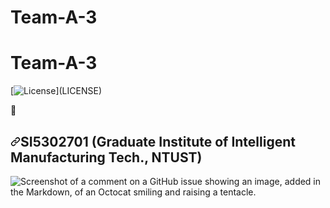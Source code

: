 # Team-A-3


# Team-A-3

[![License]([https://img.shields.io/badge/License-MIT-blue.svg](https://www.google.com/url?sa=i&url=https%3A%2F%2Fwww.dora-world.com.tw%2Fcharacter.php&psig=AOvVaw1-C74uSbnlOPg7XcYesz67&ust=1702539665282000&source=images&cd=vfe&opi=89978449&ved=0CBEQjRxqFwoTCPjfldL0i4MDFQAAAAAdAAAAABAD)https://www.google.com/url?sa=i&url=https%3A%2F%2Fwww.dora-world.com.tw%2Fcharacter.php&psig=AOvVaw1-C74uSbnlOPg7XcYesz67&ust=1702539665282000&source=images&cd=vfe&opi=89978449&ved=0CBEQjRxqFwoTCPjfldL0i4MDFQAAAAAdAAAAABAD)](LICENSE)

🔰
<h2 tabindex="-1" dir="auto"><a id="user-content-isaac" class="anchor" aria-hidden="true" tabindex="-1" href="#si5302701-graduate-institute-of-intelligent-manufacturing-tech-ntust"><svg class="octicon octicon-link" viewBox="0 0 16 16" version="1.1" width="16" height="16" aria-hidden="true"><path d="m7.775 3.275 1.25-1.25a3.5 3.5 0 1 1 4.95 4.95l-2.5 2.5a3.5 3.5 0 0 1-4.95 0 .751.751 0 0 1 .018-1.042.751.751 0 0 1 1.042-.018 1.998 1.998 0 0 0 2.83 0l2.5-2.5a2.002 2.002 0 0 0-2.83-2.83l-1.25 1.25a.751.751 0 0 1-1.042-.018.751.751 0 0 1-.018-1.042Zm-4.69 9.64a1.998 1.998 0 0 0 2.83 0l1.25-1.25a.751.751 0 0 1 1.042.018.751.751 0 0 1 .018 1.042l-1.25 1.25a3.5 3.5 0 1 1-4.95-4.95l2.5-2.5a3.5 3.5 0 0 1 4.95 0 .751.751 0 0 1-.018 1.042.751.751 0 0 1-1.042.018 1.998 1.998 0 0 0-2.83 0l-2.5 2.5a1.998 1.998 0 0 0 0 2.83Z"></path></svg></a>SI5302701 (Graduate Institute of Intelligent Manufacturing Tech., NTUST)</h2>


![Screenshot of a comment on a GitHub issue showing an image, added in the Markdown, of an Octocat smiling and raising a tentacle.]([https://myoctocat.com/assets/images/base-octocat.svg](https://www.google.com/url?sa=i&url=https%3A%2F%2Fwww.dora-world.com.tw%2Fcharacter.php&psig=AOvVaw1-C74uSbnlOPg7XcYesz67&ust=1702539665282000&source=images&cd=vfe&opi=89978449&ved=0CBEQjRxqFwoTCPjfldL0i4MDFQAAAAAdAAAAABAD)https://www.google.com/url?sa=i&url=https%3A%2F%2Fwww.dora-world.com.tw%2Fcharacter.php&psig=AOvVaw1-C74uSbnlOPg7XcYesz67&ust=1702539665282000&source=images&cd=vfe&opi=89978449&ved=0CBEQjRxqFwoTCPjfldL0i4MDFQAAAAAdAAAAABAD)
